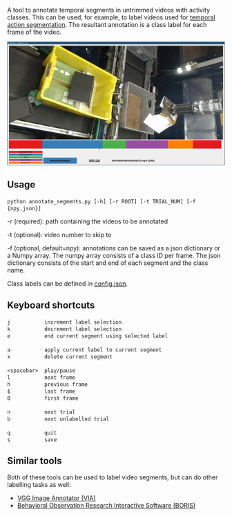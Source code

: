 A tool to annotate temporal segments in untrimmed videos with activity classes. This can be used, for example, to label videos used for [temporal action segmentation](https://arxiv.org/abs/2210.10352). The resultant annotation is a class label for each frame of the video.

![screenshot](docs/screenshot.jpg)

## Usage
```
python annotate_segments.py [-h] [-r ROOT] [-t TRIAL_NUM] [-f {npy,json}]
```

-r (required): path containing the videos to be annotated

-t (optional): video number to skip to

-f (optional, default=npy): annotations can be saved as a json dictionary or a Numpy array. The numpy array consists of a class ID per frame. The json dictionary consists of the start and end of each segment and the class name.

Class labels can be defined in [config.json](config.json).

## Keyboard shortcuts

```
j           increment label selection
k           decrement label selection
e           end current segment using selected label

a           apply current label to current segment
x           delete current segment

<spacebar>  play/pause
l           next frame
h           previous frame
$           last frame
0           first frame

n           next trial
b           next unlabelled trial

q           quit
s           save
```

## Similar tools
Both of these tools can be used to label video segments, but can do other labelling tasks as well:

* [VGG Image Annotator (VIA)](https://www.robots.ox.ac.uk/~vgg/software/via/)
* [Behavioral Observation Research Interactive Software (BORIS)](http://www.boris.unito.it/)

